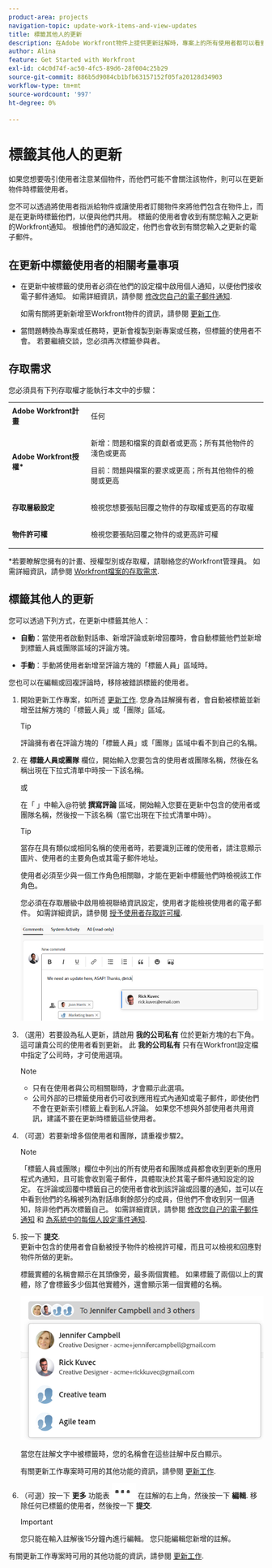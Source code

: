 ```yaml
---
product-area: projects
navigation-topic: update-work-items-and-view-updates
title: 標籤其他人的更新
description: 在Adobe Workfront物件上提供更新註解時，專案上的所有使用者都可以看到提交的資訊。 不過，有時候，不在專案中的使用者可以從檢視此資訊中獲益。 您可以在更新中標籤這些使用者，以便與他們共用，而不將他們包含在專案中。 標籤的使用者會收到事件通知。
author: Alina
feature: Get Started with Workfront
exl-id: c4c0d74f-ac50-4fc5-89d6-28f004c25b29
source-git-commit: 886b5d9084cb1bfb63157152f05fa20128d34903
workflow-type: tm+mt
source-wordcount: '997'
ht-degree: 0%

---
```


# 標籤其他人的更新

<!--Audited: April, 2024-->

<!--
>[!IMPORTANT]
>
>We are currently redesigning the commenting experience in Adobe Workfront.
>
>Depending on what objects you access the commenting experience for, you might see the following functionality for the Updates section:
>* The new experience
>* The legacy experience
>* The new and the legacy experience
>
>For more information about the new commenting experience and its availability, see [New commenting experience](../../product-announcements/betas/new-commenting-experience-beta/unified-commenting-experience.md). 
>
><Span class="preview"> The legacy commenting experience has been removed from projects, tasks, issues, and documents in the Preview environment. </span>
>
>The new commenting experience is available only for the Updates section of Workfront objects, and it is not available when you access updates from the following areas:
>
> * Home
> * Summary panel in lists
> * Summary panel in timesheets 
> * Summary panel in the Workload Balancer
>
><span class="preview">The new commenting experience is available in the Summary panel in lists, timesheets, and the Workload Balancer in the Preview environment and in the Production environment for customers who have opted for the fast release process. </span> 
-->

如果您想要吸引使用者注意某個物件，而他們可能不會關注該物件，則可以在更新物件時標籤使用者。

您不可以透過將使用者指派給物件或讓使用者訂閱物件來將他們包含在物件上，而是在更新時標籤他們，以便與他們共用。 標籤的使用者會收到有關您輸入之更新的Workfront通知。 根據他們的通知設定，他們也會收到有關您輸入之更新的電子郵件。

## 在更新中標籤使用者的相關考量事項

* 在更新中被標籤的使用者必須在他們的設定檔中啟用個人通知，以便他們接收電子郵件通知。 如需詳細資訊，請參閱 [修改您自己的電子郵件通知](../../workfront-basics/using-notifications/activate-or-deactivate-your-own-event-notifications.md).

  如需有關將更新新增至Workfront物件的資訊，請參閱 [更新工作](../../workfront-basics/updating-work-items-and-viewing-updates/update-work.md).

* 當問題轉換為專案或任務時，更新會複製到新專案或任務，但標籤的使用者不會。 若要繼續交談，您必須再次標籤參與者。

## 存取需求

您必須具有下列存取權才能執行本文中的步驟：

<table style="table-layout:auto">
 <col> 
 <col> 
 <tbody> 
  <tr> 
   <td role="rowheader"><strong>Adobe Workfront計畫</strong></td> 
   <td> <p>任何</p> </td> 
  </tr> 
  <tr> 
   <td role="rowheader"><strong>Adobe Workfront授權*</strong></td> 
   <td> <p>新增：問題和檔案的貢獻者或更高；所有其他物件的淺色或更高</p>
   <p>目前：問題與檔案的要求或更高；所有其他物件的檢閱或更高</p> </td> 
  </tr> 
  <tr> 
   <td role="rowheader"><strong>存取層級設定</strong></td> 
   <td> <p>檢視您想要張貼回覆之物件的存取權或更高的存取權</p> </td> 
  </tr> 
  <tr> 
   <td role="rowheader"><strong>物件許可權</strong></td> 
   <td> <p>檢視您要張貼回覆之物件的或更高許可權</p> </td> 
  </tr> 
 </tbody> 
</table>

*若要瞭解您擁有的計畫、授權型別或存取權，請聯絡您的Workfront管理員。 如需詳細資訊，請參閱 [Workfront檔案的存取需求](/help/quicksilver/administration-and-setup/add-users/access-levels-and-object-permissions/access-level-requirements-in-documentation.md).

## 標籤其他人的更新

您可以透過下列方式，在更新中標籤其他人：

* **自動**：當使用者啟動對話串、新增評論或新增回覆時，會自動標籤他們並新增到標籤人員或團隊區域的評論方塊。 <!--remove the tip below when the new commenting stream is the only stream and the legacy commenting is removed-->

* **手動**：手動將使用者新增至評論方塊的「標籤人員」區域時。

您也可以在編輯或回複評論時，移除被錯誤標籤的使用者。

1. 開始更新工作專案，如所述 [更新工作](../../workfront-basics/updating-work-items-and-viewing-updates/update-work.md). 您身為註解擁有者，會自動被標籤並新增至註解方塊的「標籤人員」或「團隊」區域。

   >[!TIP]
   >
   >評論擁有者在評論方塊的「標籤人員」或「團隊」區域中看不到自己的名稱。

1. 在 **標籤人員或團隊** 欄位，開始輸入您要包含的使用者或團隊名稱，然後在名稱出現在下拉式清單中時按一下該名稱。

   或

   在「 」中輸入@符號 **撰寫評論** 區域，開始輸入您要在更新中包含的使用者或團隊名稱，然後按一下該名稱（當它出現在下拉式清單中時）。

   >[!TIP]
   > 
   >當存在具有類似或相同名稱的使用者時，若要識別正確的使用者，請注意顯示圖片、使用者的主要角色或其電子郵件地址。
   > 
   >使用者必須至少與一個工作角色相關聯，才能在更新中標籤他們時檢視該工作角色。
   > 
   >您必須在存取層級中啟用檢視聯絡資訊設定，使用者才能檢視使用者的電子郵件。 如需詳細資訊，請參閱 [授予使用者存取許可權](../../administration-and-setup/add-users/configure-and-grant-access/grant-access-other-users.md).

   ![標籤使用者](assets/tag-others-unified-commenting-with-all-tab.png)

1. （選用）若要設為私人更新，請啟用 **我的公司私有** 位於更新方塊的右下角。 這可讓貴公司的使用者看到更新。 此 **我的公司私有** 只有在Workfront設定檔中指定了公司時，才可使用選項。

   >[!NOTE]
   >
   >* 只有在使用者與公司相關聯時，才會顯示此選項。
   >* 公司外部的已標籤使用者仍可收到應用程式內通知或電子郵件，即使他們不會在更新索引標籤上看到私人評論。 如果您不想與外部使用者共用資訊，建議不要在更新時標籤這些使用者。

1. （可選）若要新增多個使用者和團隊，請重複步驟2。 <!--insure this stays accurate-->

   >[!NOTE]
   >
   >「標籤人員或團隊」欄位中列出的所有使用者和團隊成員都會收到更新的應用程式內通知，且可能會收到電子郵件，具體取決於其電子郵件通知設定的設定。 在評論或回覆中標籤自己的使用者會收到該評論或回覆的通知，並可以在中看到他們的名稱被列為對話串剩餘部分的成員，但他們不會收到另一個通知，除非他們再次標籤自己。 如需詳細資訊，請參閱 [修改您自己的電子郵件通知](../../workfront-basics/using-notifications/activate-or-deactivate-your-own-event-notifications.md) 和 [為系統中的每個人設定事件通知](../../administration-and-setup/manage-workfront/emails/configure-event-notifications-for-everyone-in-the-system.md).

1. 按一下 **提交**.\
   更新中包含的使用者會自動被授予物件的檢視許可權，而且可以檢視和回應對物件所做的更新。

   標籤實體的名稱會顯示在其頭像旁，最多兩個實體。 如果標籤了兩個以上的實體，除了會標籤多少個其他實體外，還會顯示第一個實體的名稱。

   ![](assets/members-icons-expanded-unshimmed.png)

   當您在註解文字中被標籤時，您的名稱會在這些註解中反白顯示。

   有關更新工作專案時可用的其他功能的資訊，請參閱 [更新工作](../../workfront-basics/updating-work-items-and-viewing-updates/update-work.md).

1. （可選）按一下 **更多** 功能表 ![](assets/more-menu.png) 在註解的右上角，然後按一下 **編輯**. 移除任何已標籤的使用者，然後按一下 **提交**.

   >[!IMPORTANT]
   >
   >您只能在輸入註解後15分鐘內進行編輯。 您只能編輯您新增的註解。


<!--
   >[!TIP]
   >
   >When using the legacy commenting experience to add comments and replies, comment owners that were not specifically tagged cannot be manually removed by people who use the new commenting experience.
-->

<!--
### Tag others on updates in the legacy Updates section

You can manually tag users in the legacy Updates section. 

1. Begin updating a work item, as described in [Update work](../../workfront-basics/updating-work-items-and-viewing-updates/update-work.md).
1. In the **Notify** field, begin typing the name of the user or team you want to include, then click the name when it appears in the drop-down list.

   Or

   Type the @ symbol in the **Start a new update** area, begin typing the name of the user or team you want to include on the update, then click the name when it appears in the drop-down list.

   >[!TIP]
   >
   >To identify the correct user when there are users with similar or identical names, notice the avatar, the user's Primary Role, or their email address. 
   >
   >Users must be associated with at least one job role to view it as you tag them in an update. 
   >
   >You must have the View Contact Info setting enabled in your access level for Users to view users' emails. For information, see [Grant access to users](../../administration-and-setup/add-users/configure-and-grant-access/grant-access-other-users.md).

   ![](assets/tag-users-in-update.png)

1. (Optional) To make the update private, enable **Private to my company** in the lower-right corner of the update box. This makes the update visible just to users in your company. The **Private to my company** option is available only when a Company is specified in your Workfront profile. 

   >[!NOTE]
   >
   >Tagged users outside the company could still receive an in-app notification or email, even though they will not see the private comments on the Updates tab. We recommend not to tag external users on an update if you do not want to share the information with them.  

1. (Optional) To add multiple users and teams, repeat step 2.

   >[!NOTE]
   >
   >All users and team members listed in the Notify field receive an in-app notification for the update and might receive an email, depending on the configuration of their email notification settings. Users who tag themselves in a comment or reply receive a notification for that comment or reply and can see their name in the Notify field for the remainder of the thread, but they do not receive another notification unless they tag themselves again. For more information, see [Modify your own email notifications](../../workfront-basics/using-notifications/activate-or-deactivate-your-own-event-notifications.md) and [Configure event notifications for everyone in the system](../../administration-and-setup/manage-workfront/emails/configure-event-notifications-for-everyone-in-the-system.md).

1. Click **Update**.  
   Users included in the update are automatically granted View permission to the object and can view and respond to updates made to the object.

   You can see who has been tagged in each reply at the top of the update thread. These users, along with any users subscribed to the object, receive a notification whenever an update or reply is made on the object.

   ![](assets/tagging-transparency-350x192.png)
-->

有關更新工作專案時可用的其他功能的資訊，請參閱 [更新工作](../../workfront-basics/updating-work-items-and-viewing-updates/update-work.md).



